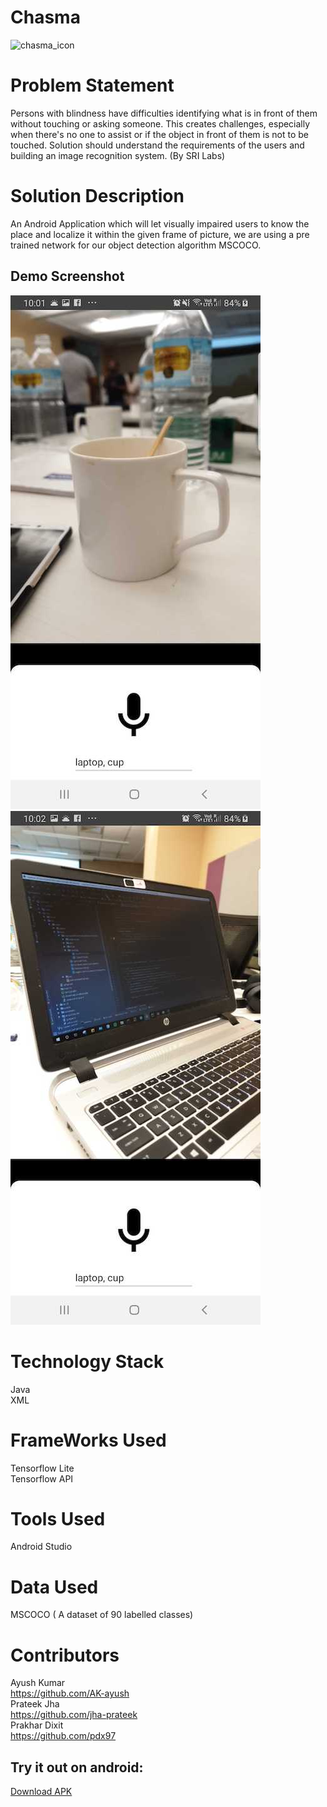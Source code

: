 # Chasma 

![chasma_icon](./app/src/main/res/drawable-xxxhdpi/vision.png )

# Problem Statement
Persons with blindness have difficulties identifying what is in front of them without touching or asking someone. This creates challenges, especially when there's no one to assist or if the object in front of them is not to be touched. Solution should understand the requirements of the users and building an image recognition system. (By SRI Labs)

# Solution Description
An Android Application which will let visually impaired users to know the place and localize it within the given frame of picture, we are using a pre trained network for our object detection algorithm MSCOCO.

## Demo Screenshot
![chasma_cup](./app/src/main/res/drawable-xxxhdpi/chasma_cup.jpg ) 
![chasma_laptop](./app/src/main/res/drawable-xxxhdpi/chasma_laptop.jpg )


# Technology Stack
Java
<br>XML<br>
 # FrameWorks Used  
 Tensorflow Lite
 <br>Tensorflow API
 
 # Tools Used
 
  Android Studio 
 
 # Data Used 
 
MSCOCO ( A dataset of 90 labelled classes)
 
  # Contributors
 
 Ayush Kumar 
 <br>https://github.com/AK-ayush<br>
Prateek Jha<br>
 https://github.com/jha-prateek
 <br>Prakhar Dixit
 <br>https://github.com/pdx97 
 
 ## Try it out on android:
 [Download APK](https://drive.google.com/file/d/1Ir_t_jC8VY07aHrxtKXGM1P3H1pVvQwX/view?usp=sharing)
